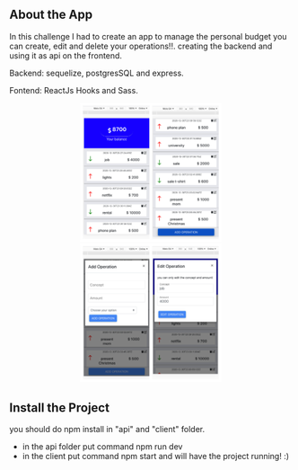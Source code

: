 
##  About the App

In this challenge I had to create an app to manage the personal budget you can create, edit and delete your operations!!. creating the backend and using it as api on the frontend.


Backend:  sequelize, postgresSQL and express.


Fontend: ReactJs Hooks and Sass.

<div align="center">
   <img src="BeFunky-collage%20(1).jpg" width='50%'>
</div> 
<div align="center">
   <img src="BeFunky-collage.jpg" width='50%'>
</div> 


## Install the Project
you should do npm install in "api" and "client" folder.

- in the api folder put command npm run dev
- in the client put command npm start
and will have the project running! :)
